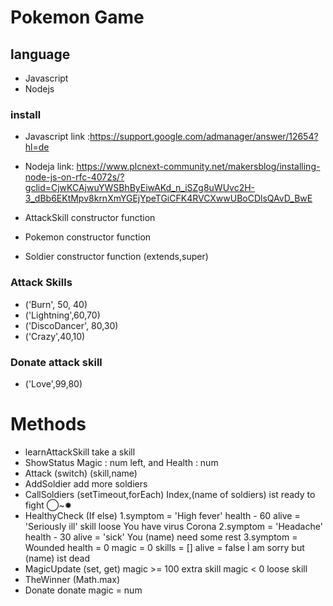 # Pokemon Game 
## language 
* Javascript
* Nodejs
### install
* Javascript link :https://support.google.com/admanager/answer/12654?hl=de
* Nodeja link: https://www.plcnext-community.net/makersblog/installing-node-js-on-rfc-4072s/?gclid=CjwKCAjwuYWSBhByEiwAKd_n_iSZg8uWUvc2H-3_dBb6EKtMpv8krnXmYGEjYpeTGiCFK4RVCXwwUBoCDlsQAvD_BwE

* AttackSkill constructor function
* Pokemon constructor function
* Soldier constructor function (extends,super)

### Attack Skills
* ('Burn', 50, 40)
* ('Lightning',60,70)
* ('DiscoDancer', 80,30)
* ('Crazy',40,10)
### Donate attack skill 
* ('Love',99,80)
# Methods
* learnAttackSkill
take a skill
* ShowStatus
Magic : num left, and Health : num
* Attack (switch)
(skill,name)
* AddSoldier
add more soldiers
* CallSoldiers (setTimeout,forEach)
Index,(name of soldiers) ist ready to fight ◯~✹
* HealthyCheck (If else)
1.symptom = 'High fever' 
  health - 60
  alive = 'Seriously ill'
  skill loose
  You have virus Corona
2.symptom = 'Headache'
 health - 30
 alive = 'sick'
 You (name) need some rest
 3.symptom = Wounded
  health = 0
  magic = 0
  skills = []
  alive = false
  Ì am sorry but (name) ist dead
* MagicUpdate (set, get)
  magic >= 100 extra skill
  magic < 0 loose skill 
* TheWinner (Math.max)
* Donate
 donate magic = num



